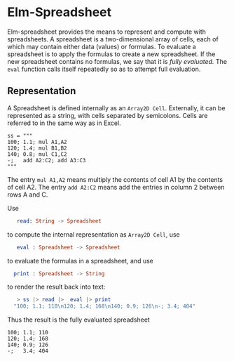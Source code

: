 # Elm-Spreadsheet

Elm-spreadsheet provides the means to represent and compute with
spreadsheets. A spreadsheet is a two-dimensional array
of cells, each of which may contain either data (values) or formulas.
To evaluate a spreadsheet is to apply the formulas to create
a new spreadsheet.  If the new spreadsheet contains no formulas,
we say that it is _fully evaluated._  The `eval` function calls itself
repeatedly so as to attempt full evaluation.

## Representation

A Spreadsheet is defined internally as an `Array2D Cell`. 
Externally, it can be represented as a string, with cells separated by semicolons.  Cells
are referred to in the same way as in Excel.
    
    
    ss = """
    100; 1.1; mul A1,A2
    120; 1.4; mul B1,B2
    140; 0.8; mul C1,C2
    -;   add A2:C2; add A3:C3
    """

   
The entry `mul A1,A2` means multiply the contents of cell A1 by the
contents of cell A2. The entry `add A2:C2` means add the entries in column 2 between rows A and C.

Use 

```elm
   read: String -> Spreadsheet
``` 

to compute the internal representation as `Array2D Cell`,  use 

```elm
   eval : Spreadsheet -> Spreadsheet
``` 

to evaluate the formulas in a spreadsheet, and use 

```elm
  print : Spreadsheet -> String
``` 

to render the result back into text:


```elm
   > ss |> read |>  eval |> print
  "100; 1.1; 110\n120; 1.4; 168\n140; 0.9; 126\n-; 3.4; 404"
```

Thus the result is the fully evaluated spreadsheet


    100; 1.1; 110
    120; 1.4; 168
    140; 0.9; 126
    -;   3.4; 404


